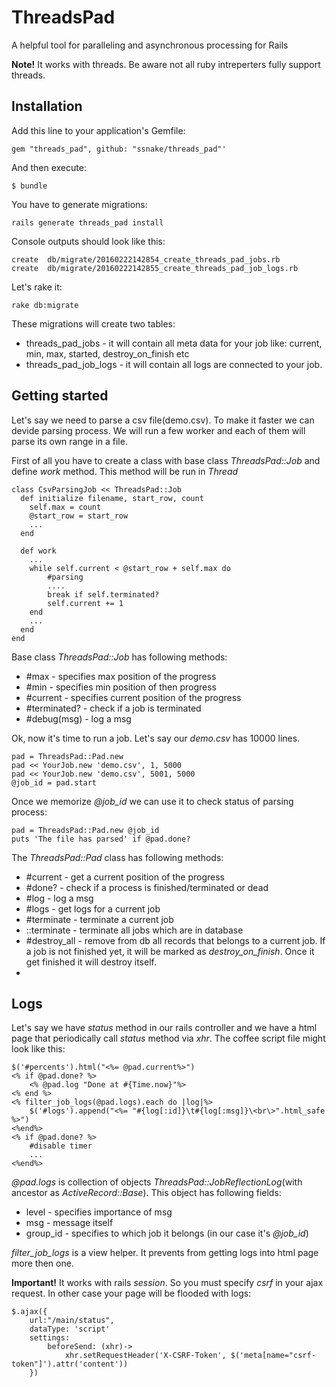 # ThreadsPad

A helpful tool for paralleling and asynchronous processing for Rails

**Note!** It works with threads. Be aware not all ruby intreperters fully support threads. 

## Installation


Add this line to your application's Gemfile:

    gem "threads_pad", github: "ssnake/threads_pad"'

And then execute:

    $ bundle

You have to generate migrations:

    rails generate threads_pad install

Console outputs should look like this:
    
    create  db/migrate/20160222142854_create_threads_pad_jobs.rb
    create  db/migrate/20160222142855_create_threads_pad_job_logs.rb

Let's rake it:

    rake db:migrate


These migrations will create two tables:

* threads_pad_jobs - it will contain all meta data for your job like: current, min, max, started, destroy_on_finish etc
* threads_pad_job_logs - it will contain all logs are connected to your job.


## Getting started

Let's say we need to parse a csv file(demo.csv). To make it faster we can devide parsing process. We will run a few worker and each of them will parse its own range in a file.

First of all you have to create a class with base class *ThreadsPad::Job*  and define *work* method. This method will be run in *Thread*

    class CsvParsingJob << ThreadsPad::Job
      def initialize filename, start_row, count
        self.max = count
        @start_row = start_row
        ...
      end
      
      def work
        ...
        while self.current < @start_row + self.max do
            #parsing
            ....
            break if self.terminated?
            self.current += 1
        end
        ...
      end
    end
    
Base class *ThreadsPad::Job* has following methods:

* #max - specifies max position of the progress 
* #min - specifies min position of then progress 
* #current - specifies current position of the progress 
* #terminated? - check if a job is terminated
* #debug(msg) - log a msg

Ok, now it's time to run a job. Let's say our *demo.csv* has 10000 lines.

    pad = ThreadsPad::Pad.new
    pad << YourJob.new 'demo.csv', 1, 5000
    pad << YourJob.new 'demo.csv', 5001, 5000
    @job_id = pad.start


Once we memorize *@job_id* we can use it to check status of parsing process:

    pad = ThreadsPad::Pad.new @job_id
    puts 'The file has parsed' if @pad.done?
    
The *ThreadsPad::Pad* class has following methods:

* #current - get a current position of the progress 
* #done? - check if a process is finished/terminated or dead
* #log - log a msg
* #logs - get logs for a current job
* #terminate - terminate a current job
* ::terminate - terminate all jobs which are in database
* #destroy_all - remove from db all records that belongs to a current job. If a job is not finished yet, it will be marked as *destroy_on_finish*. Once it get finished it will destroy itself.
* 
    
## Logs 

Let's say we have *status* method in our rails controller and we have a html page that periodically call *status* method via *xhr*. The coffee script file might look like this:

    $('#percents').html("<%= @pad.current%>")
    <% if @pad.done? %>
        <% @pad.log "Done at #{Time.now}"%>
    <% end %>
    <% filter_job_logs(@pad.logs).each do |log|%>
    	$('#logs').append("<%= "#{log[:id]}\t#{log[:msg]}\<br\>".html_safe %>")
    <%end%>
    <% if @pad.done? %>
    	#disable timer
    	...
    <%end%>

*@pad.logs* is collection of objects *ThreadsPad::JobReflectionLog*(with ancestor as *ActiveRecord::Base*). This object has following fields:

* level - specifies importance of msg
* msg -  message itself
* group_id - specifies to which job it belongs (in our case it's *@job_id*)

*filter_job_logs* is a view helper. It prevents from getting logs into html page more then one. 

**Important!** 
It works with rails *session*. So you must specify *csrf* in your ajax request. In other case your page will be flooded with logs:
    
    $.ajax({
		url:"/main/status",
		dataType: 'script'
		settings: 
			beforeSend: (xhr)->
	    		xhr.setRequestHeader('X-CSRF-Token', $('meta[name="csrf-token"]').attr('content'))
		})
